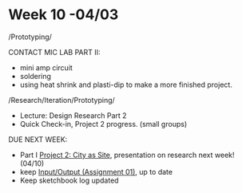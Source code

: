 # Week 10 -04/03

/Prototyping/ 

CONTACT MIC LAB PART II:
* mini amp circuit
* soldering
* using heat shrink and plasti-dip to make a more finished project. 

/Research/Iteration/Prototyping/
* Lecture: Design Research Part 2
* Quick Check-in, Project 2 progress. (small groups)


DUE NEXT WEEK:
* Part I [Project 2: City as Site](city_as_site.md), presentation on research next week! (04/10) 
* keep [Input/Output (Assignment 01),](constant_inputoutput.md) up to date  
* Keep sketchbook log updated
